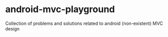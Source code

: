 # android-mvc-playground
Collection of problems and solutions related to android (non-existent) MVC design
